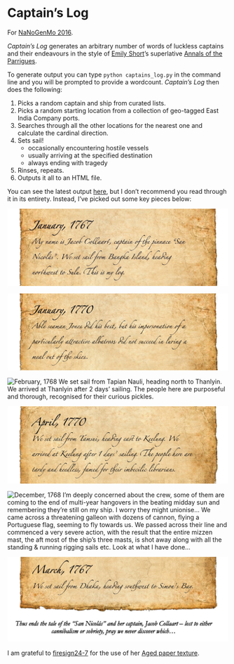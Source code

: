 # Captain’s Log

For [NaNoGenMo 2016][1].

_Captain’s Log_ generates an arbitrary number of words of luckless captains and their endeavours in
the style of [Emily Short][2]’s superlative [Annals of the Parrigues][3].

To generate output you can type `python captains_log.py` in the command line and you will be
prompted to provide a wordcount. _Captain’s Log_ then does the following:

1. Picks a random captain and ship from curated lists.
2. Picks a random starting location from a collection of geo-tagged East India Company ports.
3. Searches through all the other locations for the nearest one and calculate the cardinal direction.
4. Sets sail!
    * occasionally encountering hostile vessels
    * usually arriving at the specified destination
    * always ending with tragedy
5. Rinses, repeats.
6. Outputs it all to an HTML file.

You can see the latest output [here][4], but I don’t recommend you read through it in its entirety.
Instead, I’ve picked out some key pieces below:

![January, 1767 My name is Jacob Collaart, captain of the pinnace “San Nicolás”. We set sail from Bangka Island, heading northwest to Sulu. This is my log.][5]

![January, 1770 Able seaman Jones did his best, but his impersonation of a particularly attractive albatross did not succeed in luring a meal out of the skies.][6]

![February, 1768 We set sail from Tapian Nauli, heading north to Thanlyin. We arrived at Thanlyin after 2 days’ sailing. The people here are purposeful and thorough, recognised for their curious pickles.][7]

![April, 1770 We set sail from Tamsui, heading east to Keelung. We arrived at Keelung after 1 days’ sailing. The people here are tardy and heedless, famed for their imbecilic librarians.][8]

![December, 1768 I’m deeply concerned about the crew, some of them are coming to the end of multi-year hangovers in the beating midday sun and remembering they’re still on my ship. I worry they might unionise… We came across a threatening galleon with dozens of cannon, flying a Portuguese flag, seeming to fly towards us. We passed across their line and commenced a very severe action, with the result that the entire mizzen mast, the aft most of the ship’s three masts, is shot away along with all the standing & running rigging sails etc. Look at what I have done…][9]

![March, 1767 We set sail from Dhaka, heading southwest to Simon’s Bay. Thus ends the tale of the “San Nicolás” and her captain, Jacob Collaart – lost to either cannibalism or sobriety, pray we never discover which…][10]

I am grateful to [firesign24-7][11] for the use of her [Aged paper texture][12].

[1]: <https://github.com/NaNoGenMo/2016>
[2]: <https://emshort.blog/>
[3]: <https://drive.google.com/file/d/0B97d5C256qbrOHFwSUhsZE4tU0k/view?usp=sharing>
[4]: <https://github.com/eoinnoble/captains-log/blob/master/output/captains-log.html>
[5]: <https://github.com/eoinnoble/captains-log/blob/master/output/images/cl1.jpg>
[6]: <https://github.com/eoinnoble/captains-log/blob/master/output/images/cl2.jpg>
[7]: <(https://github.com/eoinnoble/captains-log/blob/master/output/images/cl3.jpg)>
[8]: <https://github.com/eoinnoble/captains-log/blob/master/output/images/cl4.jpg>
[9]: <https://github.com/eoinnoble/captains-log/blob/master/output/images/cl5.jpg>
[10]: <https://github.com/eoinnoble/captains-log/blob/master/output/images/cl6.jpg>
[11]: <http://firesign24-7.deviantart.com/>
[12]: <http://firesign24-7.deviantart.com/art/Aged-paper-texture-159950888>

